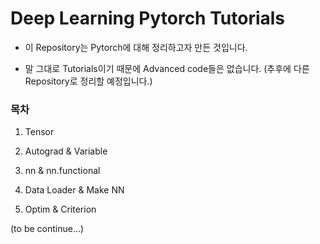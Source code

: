 # Deep Learning Pytorch Tutorials

* 이 Repository는 Pytorch에 대해 정리하고자 만든 것입니다.

* 말 그대로 Tutorials이기 때문에 Advanced code들은 없습니다. (추후에 다른 Repository로 정리할 예정입니다.)

### 목차

1. Tensor

2. Autograd & Variable

3. nn & nn.functional

4. Data Loader & Make NN

5. Optim & Criterion

(to be continue...)